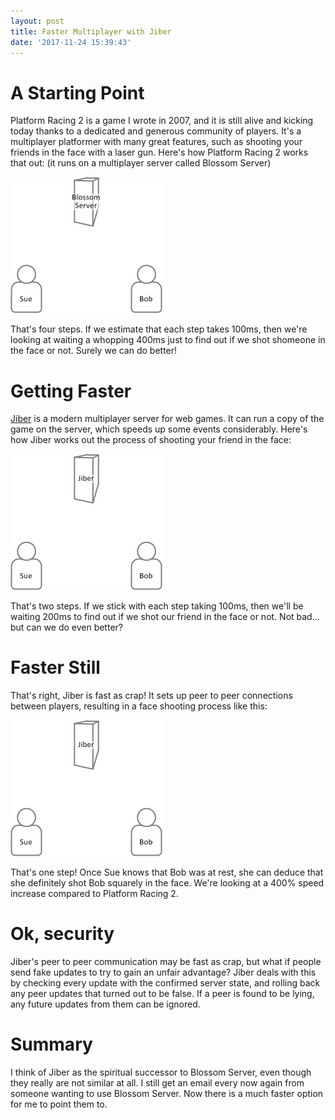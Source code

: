 ```yaml
---
layout: post
title: Faster Multiplayer with Jiber
date: '2017-11-24 15:39:43'
---
```


# A Starting Point
Platform Racing 2 is a game I wrote in 2007, and it is still alive and kicking today thanks to a dedicated and generous community of players. It's a multiplayer platformer with many great features, such as shooting your friends in the face with a laser gun. Here's how Platform Racing 2 works that out: (it runs on a multiplayer server called Blossom Server)

![output_HFhw4x](/content/images/2017/11/output_HFhw4x.gif)

That's four steps. If we estimate that each step takes 100ms, then we're looking at waiting a whopping 400ms just to find out if we shot shomeone in the face or not. Surely we can do better!

# Getting Faster
[Jiber](https://jiber.io) is a modern multiplayer server for web games. It can run a copy of the game on the server, which speeds up some events considerably. Here's how Jiber works out the process of shooting your friend in the face:

![Webp.net-gifmaker](/content/images/2017/11/Webp.net-gifmaker.gif)

That's two steps. If we stick with each step taking 100ms, then we'll be waiting 200ms to find out if we shot our friend in the face or not. Not bad... but can we do even better?

# Faster Still
That's right, Jiber is fast as crap! It sets up peer to peer connections between players, resulting in a face shooting process like this:

![Webp.net-gifmaker--1-](/content/images/2017/11/Webp.net-gifmaker--1-.gif)

That's one step! Once Sue knows that Bob was at rest, she can deduce that she definitely shot Bob squarely in the face. We're looking at a 400% speed increase compared to Platform Racing 2. 

# Ok, security
Jiber's peer to peer communication may be fast as crap, but what if people send fake updates to try to gain an unfair advantage? Jiber deals with this by checking every update with the confirmed server state, and rolling back any peer updates that turned out to be false. If a peer is found to be lying, any future updates from them can be ignored.

# Summary
I think of Jiber as the spiritual successor to Blossom Server, even though they really are not similar at all. I still get an email every now again from someone wanting to use Blossom Server. Now there is a much faster option for me to point them to.